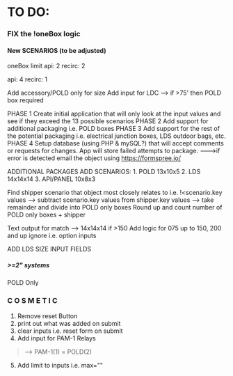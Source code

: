 # TO DO:
### FIX the !oneBox logic

#### New SCENARIOS (to be adjusted)
oneBox limit
api: 2
recirc: 2

api: 4
recirc: 1

Add accessory/POLD only for size
Add input for LDC
--> if >75' then POLD box required

PHASE 1
Create initial application that will only look at the input values and see if they exceed the 13 possible scenarios
PHASE 2
Add support for additional packaging i.e. POLD boxes
PHASE 3
Add support for the rest of the potential packaging i.e. electrical junction boxes, LDS outdoor bags, etc.
PHASE 4
Setup database (using PHP & mySQL?) that will accept comments or requests for changes. App will store failed attempts to package. --->if error is detected email the object using https://formspree.io/

ADDITIONAL PACKAGES
  ADD SCENARIOS:
    1. POLD      13x10x5
    2. LDS       14x14x14
    3. API/PANEL 10x8x3

Find shipper scenario that object most closely relates to i.e. !<scenario.key values
  --> subtract scenario.key values from shipper.key values
  --> take remainder and divide into POLD only boxes
  Round up and count number of POLD only boxes + shipper

Text output for match
--> 14x14x14 if >150
Add logic for 075 up to 150, 200 and up ignore i.e. option inputs





ADD LDS SIZE INPUT FIELDS

##### >=2" systems
POLD Only

### C O S M E T I C
  1. Remove reset Button
  2. print out what was added on submit
  3. clear inputs i.e. reset form on submit
  4. Add input for PAM-1 Relays
  > --> PAM-1(1) = POLD(2)
  5. Add limit to inputs i.e. max=""
